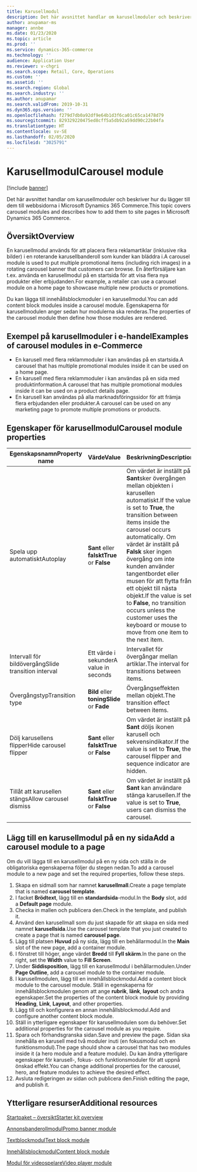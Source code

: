 ```yaml
---
title: Karusellmodul
description: Det här avsnittet handlar om karusellmoduler och beskriver hur du lägger till dem till webbsidorna i Microsoft Dynamics 365 Commerce.
author: anupamar-ms
manager: annbe
ms.date: 01/23/2020
ms.topic: article
ms.prod: ''
ms.service: dynamics-365-commerce
ms.technology: ''
audience: Application User
ms.reviewer: v-chgri
ms.search.scope: Retail, Core, Operations
ms.custom: ''
ms.assetid: ''
ms.search.region: Global
ms.search.industry: ''
ms.author: anupamar
ms.search.validFrom: 2019-10-31
ms.dyn365.ops.version: ''
ms.openlocfilehash: f279d7db0a92df9e64b1d3f6ca01c65ca1478d79
ms.sourcegitcommit: 829329220475ed8cff5a5db92a59dd90c22b04fa
ms.translationtype: HT
ms.contentlocale: sv-SE
ms.lasthandoff: 02/05/2020
ms.locfileid: "3025791"
---
```

# <a name="carousel-module"></a><span data-ttu-id="e9912-103">Karusellmodul</span><span class="sxs-lookup"><span data-stu-id="e9912-103">Carousel module</span></span>


[!include [banner](includes/banner.md)]

<span data-ttu-id="e9912-104">Det här avsnittet handlar om karusellmoduler och beskriver hur du lägger till dem till webbsidorna i Microsoft Dynamics 365 Commerce.</span><span class="sxs-lookup"><span data-stu-id="e9912-104">This topic covers carousel modules and describes how to add them to site pages in Microsoft Dynamics 365 Commerce.</span></span>

## <a name="overview"></a><span data-ttu-id="e9912-105">Översikt</span><span class="sxs-lookup"><span data-stu-id="e9912-105">Overview</span></span>

<span data-ttu-id="e9912-106">En karusellmodul används för att placera flera reklamartiklar (inklusive rika bilder) i en roterande karusellbanderoll som kunder kan bläddra i.</span><span class="sxs-lookup"><span data-stu-id="e9912-106">A carousel module is used to put multiple promotional items (including rich images) in a rotating carousel banner that customers can browse.</span></span> <span data-ttu-id="e9912-107">En återförsäljare kan t.ex. använda en karusellmodul på en startsida för att visa flera nya produkter eller erbjudanden.</span><span class="sxs-lookup"><span data-stu-id="e9912-107">For example, a retailer can use a carousel module on a home page to showcase multiple new products or promotions.</span></span>

<span data-ttu-id="e9912-108">Du kan lägga till innehållsblockmoduler i en karusellmodul.</span><span class="sxs-lookup"><span data-stu-id="e9912-108">You can add content block modules inside a carousel module.</span></span> <span data-ttu-id="e9912-109">Egenskaperna för karusellmodulen anger sedan hur modulerna ska renderas.</span><span class="sxs-lookup"><span data-stu-id="e9912-109">The properties of the carousel module then define how those modules are rendered.</span></span>

## <a name="examples-of-carousel-modules-in-e-commerce"></a><span data-ttu-id="e9912-110">Exempel på karusellmoduler i e-handel</span><span class="sxs-lookup"><span data-stu-id="e9912-110">Examples of carousel modules in e-Commerce</span></span>

- <span data-ttu-id="e9912-111">En karusell med flera reklammoduler i kan användas på en startsida.</span><span class="sxs-lookup"><span data-stu-id="e9912-111">A carousel that has multiple promotional modules inside it can be used on a home page.</span></span>
- <span data-ttu-id="e9912-112">En karusell med flera reklammoduler i kan användas på en sida med produktinformation.</span><span class="sxs-lookup"><span data-stu-id="e9912-112">A carousel that has multiple promotional modules inside it can be used on a product details page.</span></span>
- <span data-ttu-id="e9912-113">En karusell kan användas på alla marknadsföringssidor för att främja flera erbjudanden eller produkter.</span><span class="sxs-lookup"><span data-stu-id="e9912-113">A carousel can be used on any marketing page to promote multiple promotions or products.</span></span>

## <a name="carousel-module-properties"></a><span data-ttu-id="e9912-114">Egenskaper för karusellmodul</span><span class="sxs-lookup"><span data-stu-id="e9912-114">Carousel module properties</span></span>

| <span data-ttu-id="e9912-115">Egenskapsnamn</span><span class="sxs-lookup"><span data-stu-id="e9912-115">Property name</span></span>             | <span data-ttu-id="e9912-116">Värde</span><span class="sxs-lookup"><span data-stu-id="e9912-116">Value</span></span>                 | <span data-ttu-id="e9912-117">Beskrivning</span><span class="sxs-lookup"><span data-stu-id="e9912-117">Description</span></span> |
|---------------------------|-----------------------|-------------|
| <span data-ttu-id="e9912-118">Spela upp automatiskt</span><span class="sxs-lookup"><span data-stu-id="e9912-118">Autoplay</span></span>                  | <span data-ttu-id="e9912-119">**Sant** eller **falskt**</span><span class="sxs-lookup"><span data-stu-id="e9912-119">**True** or **False**</span></span> | <span data-ttu-id="e9912-120">Om värdet är inställt på **Sant**sker övergången mellan objekten i karusellen automatiskt.</span><span class="sxs-lookup"><span data-stu-id="e9912-120">If the value is set to **True**, the transition between items inside the carousel occurs automatically.</span></span> <span data-ttu-id="e9912-121">Om värdet är inställt på **Falsk** sker ingen övergång om inte kunden använder tangentbordet eller musen för att flytta från ett objekt till nästa objekt.</span><span class="sxs-lookup"><span data-stu-id="e9912-121">If the value is set to **False**, no transition occurs unless the customer uses the keyboard or mouse to move from one item to the next item.</span></span> |
| <span data-ttu-id="e9912-122">Intervall för bildövergång</span><span class="sxs-lookup"><span data-stu-id="e9912-122">Slide transition interval</span></span> | <span data-ttu-id="e9912-123">Ett värde i sekunder</span><span class="sxs-lookup"><span data-stu-id="e9912-123">A value in seconds</span></span>    | <span data-ttu-id="e9912-124">Intervallet för övergångar mellan artiklar.</span><span class="sxs-lookup"><span data-stu-id="e9912-124">The interval for transitions between items.</span></span> |
| <span data-ttu-id="e9912-125">Övergångstyp</span><span class="sxs-lookup"><span data-stu-id="e9912-125">Transition type</span></span>           | <span data-ttu-id="e9912-126">**Bild** eller **toning**</span><span class="sxs-lookup"><span data-stu-id="e9912-126">**Slide** or **Fade**</span></span> | <span data-ttu-id="e9912-127">Övergångseffekten mellan objekt.</span><span class="sxs-lookup"><span data-stu-id="e9912-127">The transition effect between items.</span></span> |
| <span data-ttu-id="e9912-128">Dölj karusellens flipper</span><span class="sxs-lookup"><span data-stu-id="e9912-128">Hide carousel flipper</span></span>     | <span data-ttu-id="e9912-129">**Sant** eller **falskt**</span><span class="sxs-lookup"><span data-stu-id="e9912-129">**True** or **False**</span></span> | <span data-ttu-id="e9912-130">Om värdet är inställt på **Sant** döljs ikonen karusell och sekvensindikator.</span><span class="sxs-lookup"><span data-stu-id="e9912-130">If the value is set to **True**, the carousel flipper and sequence indicator are hidden.</span></span> |
| <span data-ttu-id="e9912-131">Tillåt att karusellen stängs</span><span class="sxs-lookup"><span data-stu-id="e9912-131">Allow carousel dismiss</span></span>    | <span data-ttu-id="e9912-132">**Sant** eller **falskt**</span><span class="sxs-lookup"><span data-stu-id="e9912-132">**True** or **False**</span></span> | <span data-ttu-id="e9912-133">Om värdet är inställt på **Sant** kan användare stänga karusellen.</span><span class="sxs-lookup"><span data-stu-id="e9912-133">If the value is set to **True**, users can dismiss the carousel.</span></span> |

## <a name="add-a-carousel-module-to-a-page"></a><span data-ttu-id="e9912-134">Lägg till en karusellmodul på en ny sida</span><span class="sxs-lookup"><span data-stu-id="e9912-134">Add a carousel module to a page</span></span>

<span data-ttu-id="e9912-135">Om du vill lägga till en karusellmodul på en ny sida och ställa in de obligatoriska egenskaperna följer du stegen nedan.</span><span class="sxs-lookup"><span data-stu-id="e9912-135">To add a carousel module to a new page and set the required properties, follow these steps.</span></span>

1. <span data-ttu-id="e9912-136">Skapa en sidmall som har namnet **karusellmall**.</span><span class="sxs-lookup"><span data-stu-id="e9912-136">Create a page template that is named **carousel template**.</span></span>
1. <span data-ttu-id="e9912-137">I facket **Brödtext**, lägg till en **standardsida**-modul.</span><span class="sxs-lookup"><span data-stu-id="e9912-137">In the **Body** slot, add a **Default page** module.</span></span>
1. <span data-ttu-id="e9912-138">Checka in mallen och publicera den.</span><span class="sxs-lookup"><span data-stu-id="e9912-138">Check in the template, and publish it.</span></span> 
1. <span data-ttu-id="e9912-139">Använd den karusellmall som du just skapade för att skapa en sida med namnet **karusellsida**.</span><span class="sxs-lookup"><span data-stu-id="e9912-139">Use the carousel template that you just created to create a page that is named **carousel page**.</span></span>
1. <span data-ttu-id="e9912-140">Lägg till platsen **Huvud** på ny sida, lägg till en behållarmodul.</span><span class="sxs-lookup"><span data-stu-id="e9912-140">In the **Main** slot of the new page, add a container module.</span></span> 
1. <span data-ttu-id="e9912-141">I fönstret till höger, ange värdet **Bredd** till **Fyll skärm**.</span><span class="sxs-lookup"><span data-stu-id="e9912-141">In the pane on the right, set the **Width** value to **Fill Screen**.</span></span>
1. <span data-ttu-id="e9912-142">Under **Siddisposition**, lägg till en karusellmodul i behållarmodulen.</span><span class="sxs-lookup"><span data-stu-id="e9912-142">Under **Page Outline**, add a carousel module to the container module.</span></span>
1. <span data-ttu-id="e9912-143">I karusellmodulen, lägg till en innehållsblockmodul.</span><span class="sxs-lookup"><span data-stu-id="e9912-143">Add a content block module to the carousel module.</span></span> <span data-ttu-id="e9912-144">Ställ in egenskaperna för innehållsblockmodulen genom att ange **rubrik**, **länk**, **layout** och andra egenskaper.</span><span class="sxs-lookup"><span data-stu-id="e9912-144">Set the properties of the content block module by providing **Heading**, **Link**, **Layout**, and other properties.</span></span>
1. <span data-ttu-id="e9912-145">Lägg till och konfigurera en annan innehållsblockmodul.</span><span class="sxs-lookup"><span data-stu-id="e9912-145">Add and configure another content block module.</span></span>
1. <span data-ttu-id="e9912-146">Ställ in ytterligare egenskaper för karusellmodulen som du behöver.</span><span class="sxs-lookup"><span data-stu-id="e9912-146">Set additional properties for the carousel module as you require.</span></span>
1. <span data-ttu-id="e9912-147">Spara och förhandsgranska sidan.</span><span class="sxs-lookup"><span data-stu-id="e9912-147">Save and preview the page.</span></span> <span data-ttu-id="e9912-148">Sidan ska innehålla en karusell med två moduler inuti (en fokusmodul och en funktionsmodul).</span><span class="sxs-lookup"><span data-stu-id="e9912-148">The page should show a carousel that has two modules inside it (a hero module and a feature module).</span></span> <span data-ttu-id="e9912-149">Du kan ändra ytterligare egenskaper för karusell-, fokus- och funktionsmoduler för att uppnå önskad effekt.</span><span class="sxs-lookup"><span data-stu-id="e9912-149">You can change additional properties for the carousel, hero, and feature modules to achieve the desired effect.</span></span>
1. <span data-ttu-id="e9912-150">Avsluta redigeringen av sidan och publicera den.</span><span class="sxs-lookup"><span data-stu-id="e9912-150">Finish editing the page, and publish it.</span></span>

## <a name="additional-resources"></a><span data-ttu-id="e9912-151">Ytterligare resurser</span><span class="sxs-lookup"><span data-stu-id="e9912-151">Additional resources</span></span>

[<span data-ttu-id="e9912-152">Startpaket – översikt</span><span class="sxs-lookup"><span data-stu-id="e9912-152">Starter kit overview</span></span>](starter-kit-overview.md)

[<span data-ttu-id="e9912-153">Annonsbanderollmodul</span><span class="sxs-lookup"><span data-stu-id="e9912-153">Promo banner module</span></span>](add-alert.md)

[<span data-ttu-id="e9912-154">Textblockmodul</span><span class="sxs-lookup"><span data-stu-id="e9912-154">Text block module</span></span>](add-content-rich-block.md)

[<span data-ttu-id="e9912-155">Innehållsblockmodul</span><span class="sxs-lookup"><span data-stu-id="e9912-155">Content block module</span></span>](add-hero-module.md)

[<span data-ttu-id="e9912-156">Modul för videospelare</span><span class="sxs-lookup"><span data-stu-id="e9912-156">Video player module</span></span>](add-video-player.md)
